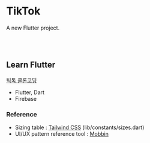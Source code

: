 # TikTok

A new Flutter project.

<br/>  
<br/>

## Learn Flutter

[틱톡 클론코딩](https://nomadcoders.co/tiktok-clone "NomadCoders")

- Flutter, Dart
- Firebase

### Reference

- Sizing table : [Tailwind CSS](https://tailwindcss.com/) (lib/constants/sizes.dart)
- UI/UX pattern reference tool : [Mobbin](https://mobbin.com/)
